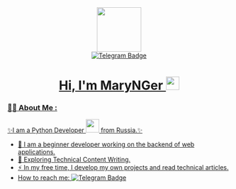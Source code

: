 <div id="header" align="center">
<img src="https://i.giphy.com/media/v1.Y2lkPTc5MGI3NjExNzh2MWRsdWRsZmlxb24xODA0M3ZoaTg3bzhuemRoZ2Y2Y3I5dmF3cCZlcD12MV9pbnRlcm5hbF9naWZfYnlfaWQmY3Q9dHM/qUABlXKRRvfQobzIXp/giphy.gif" width="100"/>
<div id="badges">
  <a href="https://t.me/Your_4_Mind">
    <img src="https://img.shields.io/badge/Telegram-blue?logo=telegram&logoColor=white&style=for-the-badge" alt="Telegram Badge"/>
<!--   </a>
    <a href="https://vk.com/id198607974">
    <img src="https://img.shields.io/badge/VK-blue?logo=vk&logoColor=white&style=for-the-badge" alt="VK Badge"/>
  </a> -->
</div>
<img src="https://komarev.com/ghpvc/?username=MaryNGer&style=flat-square&color=blue" alt=""/>
<h1>
  Hi, I'm MaryNGer
  <img src="https://media.giphy.com/media/hvRJCLFzcasrR4ia7z/giphy.gif" width="30px"/>
</h1>
</div>

### :woman_technologist: About Me :
✨I am a Python Developer <img src="https://media.giphy.com/media/WUlplcMpOCEmTGBtBW/giphy.gif" width="30"> from Russia.✨

- :telescope: I am a beginner developer working on the backend of web applications.
- :seedling: Exploring Technical Content Writing.
- :zap: In my free time, I develop my own projects and read technical articles.
- How to reach me: [![Telegram Badge](https://img.shields.io/badge/-Mary-blue?style=flat&logo=Telegram&logoColor=white)](https://t.me/Your_4_Mind)

<!--
**MaryNGer/MaryNGer** is a ✨ _special_ ✨ repository because its `README.md` (this file) appears on your GitHub profile.

Here are some ideas to get you started:

- 🔭 I’m currently working on ...
- 🌱 I’m currently learning ...
- 👯 I’m looking to collaborate on ...
- 🤔 I’m looking for help with ...
- 💬 Ask me about ...
- 📫 How to reach me: ...
- 😄 Pronouns: ...
- ⚡ Fun fact: ...
-->
